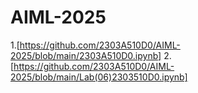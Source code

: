 # AIML-2025
1.[https://github.com/2303A510D0/AIML-2025/blob/main/2303A510D0.ipynb]
2.[https://github.com/2303A510D0/AIML-2025/blob/main/Lab(06)2303510D0.ipynb]
